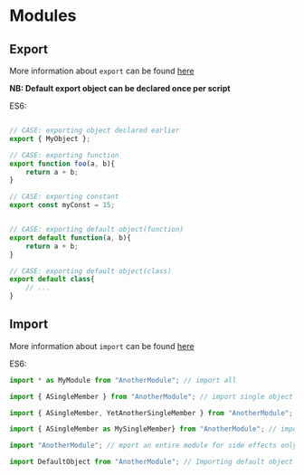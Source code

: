 # Modules

## Export

More information about `export` can be found [here](https://developer.mozilla.org/en-US/docs/Web/JavaScript/Reference/Statements/export)

**NB: Default export object can be declared once per script**

ES6:
```js

// CASE: exporting object declared earlier
export { MyObject };

// CASE: exporting function
export function foo(a, b){
    return a + b;
}

// CASE: exporting constant
export const myConst = 15;


// CASE: exporting default object(function)
export default function(a, b){
    return a + b;
}

// CASE: exporting default object(class)
export default class{
    // ...
}
```

## Import

More information about `import` can be found [here](https://developer.mozilla.org/en-US/docs/Web/JavaScript/Reference/Statements/import)

ES6:

``` js
import * as MyModule from "AnotherModule"; // import all

import { ASingleMember } from "AnotherModule"; // import single object into current scope

import { ASingleMember, YetAnotherSingleMember } from "AnotherModule"; // import single objects into current scope

import { ASingleMember as MySingleMember} from "AnotherModule"; // import single object into current scope

import "AnotherModule"; // mport an entire module for side effects only, without importing any bindings.

import DefaultObject from "AnotherModule"; // Importing default object from module
```
